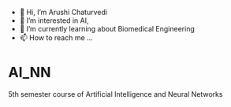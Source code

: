 - 👋 Hi, I’m Arushi Chaturvedi
- 👀 I’m interested in AI, 
- 🌱 I’m currently learning about Biomedical Engineering
- 📫 How to reach me ...
# AI_NN
5th semester course of Artificial Intelligence and Neural Networks
<!---
arushi141001/AI-and-NNis a ✨ special ✨ repository because its `README.md` (this file) appears on your GitHub profile.
You can click the Preview link to take a look at your changes.
--->
